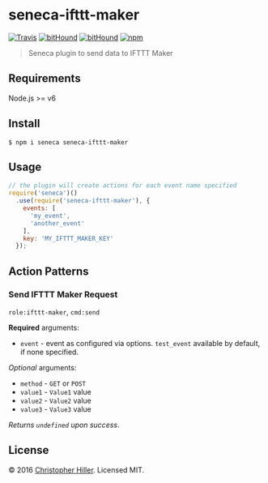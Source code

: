 # seneca-ifttt-maker

[![Travis](https://img.shields.io/travis/boneskull/seneca-ifttt-maker.svg?maxAge=2592000?style=flat-square)](https://travis-ci.org/boneskull/seneca-ifttt-maker) [![bitHound](https://img.shields.io/bithound/dependencies/github/boneskull/seneca-ifttt-maker.svg?maxAge=2592000?style=flat-square)](https://www.bithound.io/github/boneskull/seneca-ifttt-maker) [![bitHound](https://img.shields.io/bithound/devDependencies/github/boneskull/seneca-ifttt-maker.svg?maxAge=2592000?style=flat-square)](https://www.bithound.io/github/boneskull/seneca-ifttt-maker) [![npm](https://img.shields.io/npm/v/seneca-ifttt-maker.svg?maxAge=2592000?style=flat-square)](https://www.npmjs.com/package/seneca-ifttt-maker)

> Seneca plugin to send data to IFTTT Maker

## Requirements

Node.js >= v6

## Install

```shell
$ npm i seneca seneca-ifttt-maker
```

## Usage

```js
// the plugin will create actions for each event name specified
require('seneca')()
  .use(require('seneca-ifttt-maker'), {
    events: [
      'my_event',
      'another_event'
    ],
    key: 'MY_IFTTT_MAKER_KEY'
  });
```

## Action Patterns

### Send IFTTT Maker Request

`role:ifttt-maker`, `cmd:send`

**Required** arguments:
- `event` - event as configured via options.  `test_event` available by default, if none specified.

*Optional* arguments:
- `method` - `GET` or `POST`
- `value1` - `Value1` value
- `value2` - `Value2` value
- `value3` - `Value3` value

*Returns `undefined` upon success*.

## License

© 2016 [Christopher Hiller](https://boneskull.com).  Licensed MIT.
